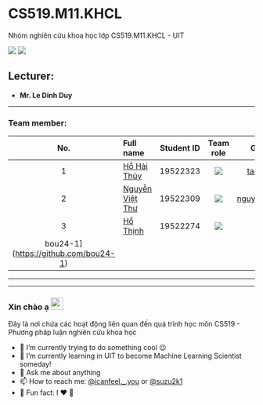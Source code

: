 # CS519.M11.KHCL
Nhóm nghiên cứu khoa học lớp CS519.M11.KHCL - UIT

![](https://img.shields.io/badge/Status-working-brightgreen) [![](https://img.shields.io/badge/Contributors-3-brightgreen)](https://github.com/TienNguyenKha/CS112.L23.KHCL---Analysis-and-Design-of-Algorithms/graphs/contributors)
## Lecturer:
- **Mr. Le Dinh Duy**
---

### Team member:
|No.| Full name         |Student ID       |Team role      |Github|
|:-:|:------------------|:---------:|:--------:|:-----------:|
| 1	|[Hồ Hải Thủy](https://www.facebook.com/suzu2k1)	| 19522323	| ![](https://img.shields.io/badge/-Leader-yellow) |[taolaobd](https://github.com/taolaobd)|
| 2	|[Nguyễn Việt Thư](https://www.facebook.com/Vietthu1303)	| 19522309	| ![](https://img.shields.io/badge/-Member-yellow)  |[nguyenvietthu](https://github.com/nguyenvietthu)|
| 3	|[Hồ Thịnh](https://www.facebook.com/bou.noppera.33)	  | 19522274	| ![](https://img.shields.io/badge/-Member-yellow)  |[
bou24-1](https://github.com/bou24-1)|
---



---
### Xin chào ạ <a href="https://www.facebook.com/suzu2k1/"><img src="https://media.giphy.com/media/hvRJCLFzcasrR4ia7z/giphy.gif" width="25px"></a>
Đây là nơi chứa các hoạt động liên quan đến quá trình học môn CS519 - Phương pháp luận nghiên cứu khoa học
- 🔭 I’m currently trying to do something cool :wink:
- 🌱 I’m currently learning in UIT to become Machine Learning Scientist someday!
- 💬 Ask me about anything
- 📫 How to reach me: [@icanfeel._.you](https://www.instagram.com/icanfeel._.you/) or [@suzu2k1](https://www.facebook.com/suzu2k1/)
- :speak_no_evil: Fun fact: I :heart: :dog:

